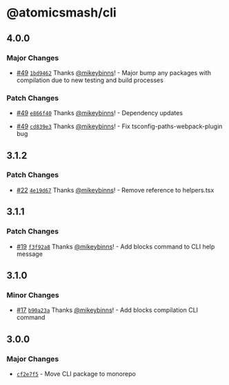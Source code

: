 # @atomicsmash/cli

## 4.0.0

### Major Changes

- [#49](https://github.com/AtomicSmash/packages/pull/49) [`1bd9462`](https://github.com/AtomicSmash/packages/commit/1bd9462487d58bbf5cb455bae267b84851d87f96) Thanks [@mikeybinns](https://github.com/mikeybinns)! - Major bump any packages with compilation due to new testing and build processes

### Patch Changes

- [#49](https://github.com/AtomicSmash/packages/pull/49) [`e866f40`](https://github.com/AtomicSmash/packages/commit/e866f40f61282f49def24ba7f78842ae22878eda) Thanks [@mikeybinns](https://github.com/mikeybinns)! - Dependency updates

- [#49](https://github.com/AtomicSmash/packages/pull/49) [`cd839e3`](https://github.com/AtomicSmash/packages/commit/cd839e3449db8cfc2d1c1a8b8510cbc41b49a5c1) Thanks [@mikeybinns](https://github.com/mikeybinns)! - Fix tsconfig-paths-webpack-plugin bug

## 3.1.2

### Patch Changes

- [#22](https://github.com/AtomicSmash/packages/pull/22) [`4e19d67`](https://github.com/AtomicSmash/packages/commit/4e19d6777404995ab67fdf72500ebf37d9ba7867) Thanks [@mikeybinns](https://github.com/mikeybinns)! - Remove reference to helpers.tsx

## 3.1.1

### Patch Changes

- [#19](https://github.com/AtomicSmash/packages/pull/19) [`f3f92a8`](https://github.com/AtomicSmash/packages/commit/f3f92a898341cc7e7a10401eeb9f0cef1277e5f6) Thanks [@mikeybinns](https://github.com/mikeybinns)! - Add blocks command to CLI help message

## 3.1.0

### Minor Changes

- [#17](https://github.com/AtomicSmash/packages/pull/17) [`b90a23a`](https://github.com/AtomicSmash/packages/commit/b90a23a1390911fdb64c605b6a79ea22b0dd330d) Thanks [@mikeybinns](https://github.com/mikeybinns)! - Add blocks compilation CLI command

## 3.0.0

### Major Changes

- [`cf2e7f5`](https://github.com/AtomicSmash/packages/commit/cf2e7f590af7aa404a053e7490743b5cb0af3401) - Move CLI package to monorepo
